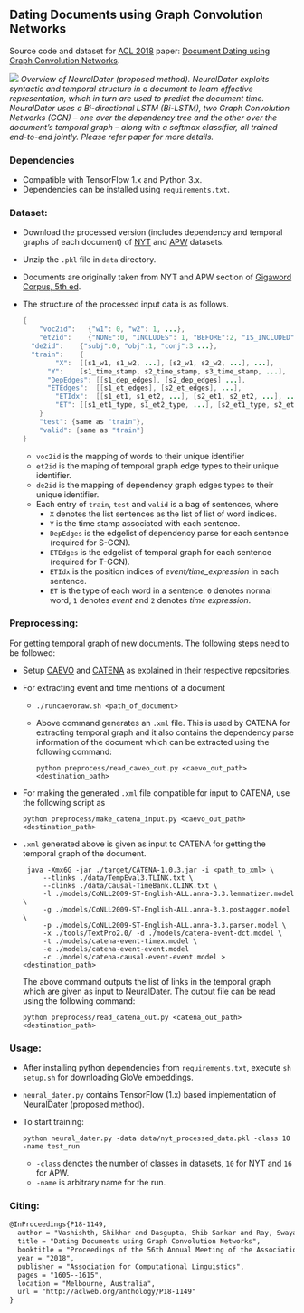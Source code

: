 ## Dating Documents using Graph Convolution Networks

Source code and dataset for [ACL 2018](http://acl2018.org) paper: [Document Dating using Graph Convolution Networks](http://malllabiisc.github.io/publications/papers/neuraldater_acl18.pdf).

![](https://raw.githubusercontent.com/malllabiisc/NeuralDater/master/overview.png)
*Overview of NeuralDater (proposed method). NeuralDater exploits syntactic and temporal structure in a document to learn effective representation, which in turn are used to predict the document time. NeuralDater uses a Bi-directional LSTM (Bi-LSTM), two Graph Convolution Networks (GCN) – one over the dependency tree and the other over the document’s temporal graph – along with a softmax classifier, all trained end-to-end jointly. Please refer paper for more details.*
### Dependencies

* Compatible with TensorFlow 1.x and Python 3.x.
* Dependencies can be installed using `requirements.txt`.


### Dataset:

* Download the processed version (includes dependency and temporal graphs of each document) of [NYT](https://drive.google.com/open?id=1LcVaaffnW2ivnRTAVDiioYNXGtfSKvRy) and [APW](https://drive.google.com/open?id=1V0eUJTOA3f3AhLIenubDcmcGs6bB0EA7) datasets.

* Unzip the `.pkl` file in `data` directory.

* Documents are originally taken from NYT and APW section of [Gigaword Corpus, 5th ed](https://catalog.ldc.upenn.edu/ldc2011t07).

* The structure of the processed input data is as follows.

  ```java
  {
      "voc2id":   {"w1": 0, "w2": 1, ...},
      "et2id":    {"NONE":0, "INCLUDES": 1, "BEFORE":2, "IS_INCLUDED":3 ...},
  	"de2id":	{"subj":0, "obj":1, "conj":3 ...},
  	"train":    {
          "X":	[[s1_w1, s1_w2, ...], [s2_w1, s2_w2, ...], ...],
  		"Y":	[s1_time_stamp, s2_time_stamp, s3_time_stamp, ...],
  		"DepEdges": [[s1_dep_edges], [s2_dep_edges] ...],
  		"ETEdges":	[[s1_et_edges], [s2_et_edges], ...],
          "ETIdx":	[[s1_et1, s1_et2, ...], [s2_et1, s2_et2, ...], ...],
          "ET":	[[s1_et1_type, s1_et2_type, ...], [s2_et1_type, s2_et2_type, ...], ...],
      }
      "test": {same as "train"},
      "valid": {same as "train"}
  }
  ```

    * `voc2id` is the mapping of words to their unique identifier
    * `et2id` is the maping of temporal graph edge types to their unique identifier.
    * `de2id` is the mapping of dependency graph edges types to their unique identifier.
    * Each entry of `train`, `test` and `valid` is a bag of sentences, where
      * `X` denotes the list sentences as the list of list of word indices.
      * `Y` is the time stamp associated with each sentence.
      * `DepEdges` is the edgelist of dependency parse for each sentence (required for S-GCN).
      * `ETEdges` is the edgelist of temporal graph for each sentence (required for T-GCN).
      * `ETIdx` is the position indices of *event/time_expression* in each sentence.
      * `ET` is the type of each word in a sentence. `0` denotes normal word, `1` denotes *event* and `2` denotes *time expression*. 

### Preprocessing:

For getting temporal graph of new documents. The following steps need to be followed:

- Setup [CAEVO](https://github.com/nchambers/caevo) and [CATENA](https://github.com/paramitamirza/CATENA) as explained in their respective repositories.

- For extracting event and time mentions of a document

  - `./runcaevoraw.sh <path_of_document>`

  - Above command generates an `.xml` file. This is used by CATENA for extracting temporal graph and it also contains the dependency parse information of the document which can be extracted using the following command:

    ```shell
    python preprocess/read_caveo_out.py <caevo_out_path> <destination_path>
    ```

- For making the generated `.xml` file compatible for input to CATENA, use the following script as

  ```shell
  python preprocess/make_catena_input.py <caevo_out_path> <destination_path>
  ```

- `.xml` generated above is given as input to CATENA for getting the temporal graph of the document. 

   ```shell
    java -Xmx6G -jar ./target/CATENA-1.0.3.jar -i <path_to_xml> \
    	--tlinks ./data/TempEval3.TLINK.txt \
    	--clinks ./data/Causal-TimeBank.CLINK.txt \
    	-l ./models/CoNLL2009-ST-English-ALL.anna-3.3.lemmatizer.model \
    	-g ./models/CoNLL2009-ST-English-ALL.anna-3.3.postagger.model \
    	-p ./models/CoNLL2009-ST-English-ALL.anna-3.3.parser.model \
    	-x ./tools/TextPro2.0/ -d ./models/catena-event-dct.model \
    	-t ./models/catena-event-timex.model \
    	-e ./models/catena-event-event.model 
    	-c ./models/catena-causal-event-event.model > <destination_path>
   ```

   The above command outputs the list of links in the temporal graph which are given as input to NeuralDater. The output file can be read using the following command:

   ```shell
   python preprocess/read_catena_out.py <catena_out_path> <destination_path>
   ```

    

### Usage:

* After installing python dependencies from `requirements.txt`, execute `sh setup.sh` for downloading GloVe embeddings.

* `neural_dater.py` contains TensorFlow (1.x) based implementation of NeuralDater (proposed method). 
* To start training: 
  ```shell
  python neural_dater.py -data data/nyt_processed_data.pkl -class 10 -name test_run
  ```

  * `-class` denotes the number of classes in datasets,  `10` for NYT and `16` for APW.
  * `-name` is arbitrary name for the run.


### Citing:

```tex
@InProceedings{P18-1149,
  author = "Vashishth, Shikhar and Dasgupta, Shib Sankar and Ray, Swayambhu Nath and Talukdar, Partha",
  title = "Dating Documents using Graph Convolution Networks",
  booktitle = "Proceedings of the 56th Annual Meeting of the Association for Computational Linguistics (Volume 1: Long Papers)",
  year = "2018",
  publisher = "Association for Computational Linguistics",
  pages = "1605--1615",
  location = "Melbourne, Australia",
  url = "http://aclweb.org/anthology/P18-1149"
}
```
